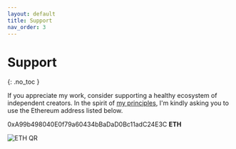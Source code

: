 ```yaml
---
layout: default
title: Support
nav_order: 3
---
```


# Support
{: .no_toc }

If you appreciate my work, consider supporting a healthy ecosystem of independent creators. In the spirit of [my principles](/#2-knowledge-must-be-distributed), I'm kindly asking you to use the Ethereum address listed below.

0xA99b498040E0f79a60434bBaDaD0Bc11adC24E3C **ETH**

![ETH QR](../../assets/images/qr-eth-small.png)